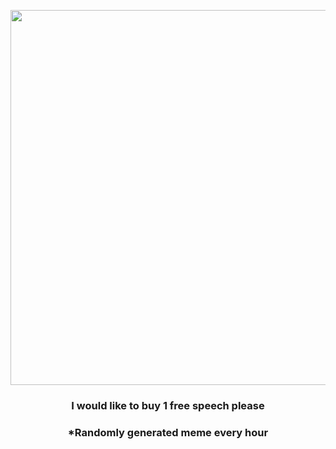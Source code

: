 <p align="center">
        <img src="https://i.imgur.com/HAoKXU6.jpg" width="600" height="600">
        </p>
        <h3 align="center">I would like to buy 1 free speech please</h3>
        <h3 align="center">*Randomly generated meme every hour</h3>
    